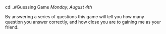 cd ..#Guessing Game
_Monday, August 4th_

By answering a series of questions this game will tell you how many question you answer correctly, and how close you are to gaining me as your friend.


